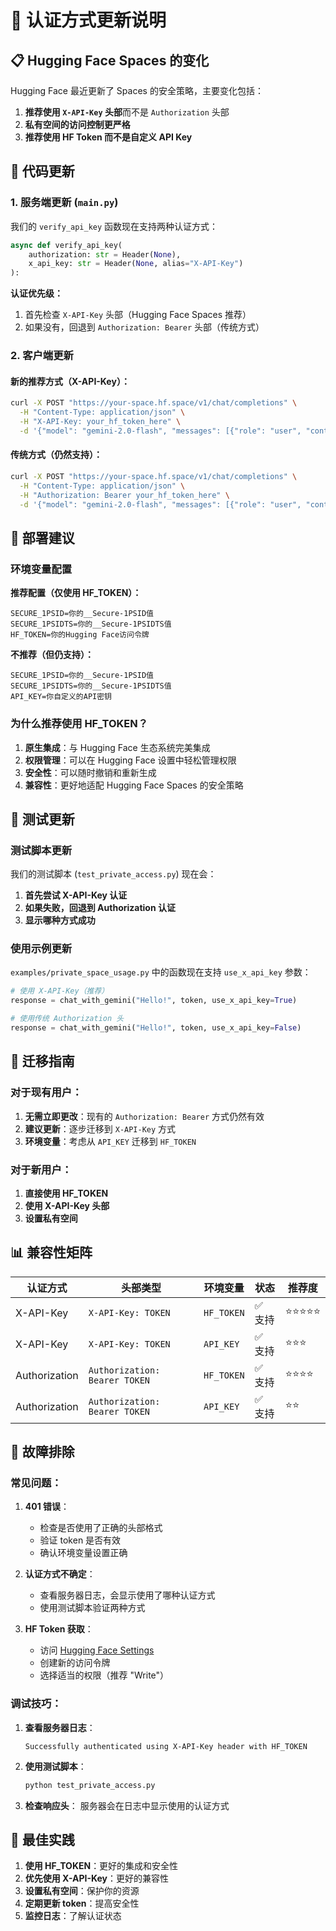 # 🔐 认证方式更新说明

## 📋 Hugging Face Spaces 的变化

Hugging Face 最近更新了 Spaces 的安全策略，主要变化包括：

1. **推荐使用 `X-API-Key` 头部**而不是 `Authorization` 头部
2. **私有空间的访问控制更严格**
3. **推荐使用 HF Token 而不是自定义 API Key**

## 🔄 代码更新

### 1. 服务端更新 (`main.py`)

我们的 `verify_api_key` 函数现在支持两种认证方式：

```python
async def verify_api_key(
    authorization: str = Header(None),
    x_api_key: str = Header(None, alias="X-API-Key")
):
```

**认证优先级：**
1. 首先检查 `X-API-Key` 头部（Hugging Face Spaces 推荐）
2. 如果没有，回退到 `Authorization: Bearer` 头部（传统方式）

### 2. 客户端更新

#### 新的推荐方式（X-API-Key）：
```bash
curl -X POST "https://your-space.hf.space/v1/chat/completions" \
  -H "Content-Type: application/json" \
  -H "X-API-Key: your_hf_token_here" \
  -d '{"model": "gemini-2.0-flash", "messages": [{"role": "user", "content": "Hello!"}]}'
```

#### 传统方式（仍然支持）：
```bash
curl -X POST "https://your-space.hf.space/v1/chat/completions" \
  -H "Content-Type: application/json" \
  -H "Authorization: Bearer your_hf_token_here" \
  -d '{"model": "gemini-2.0-flash", "messages": [{"role": "user", "content": "Hello!"}]}'
```

## 🚀 部署建议

### 环境变量配置

**推荐配置（仅使用 HF_TOKEN）：**
```
SECURE_1PSID=你的__Secure-1PSID值
SECURE_1PSIDTS=你的__Secure-1PSIDTS值
HF_TOKEN=你的Hugging Face访问令牌
```

**不推荐（但仍支持）：**
```
SECURE_1PSID=你的__Secure-1PSID值
SECURE_1PSIDTS=你的__Secure-1PSIDTS值
API_KEY=你自定义的API密钥
```

### 为什么推荐使用 HF_TOKEN？

1. **原生集成**：与 Hugging Face 生态系统完美集成
2. **权限管理**：可以在 Hugging Face 设置中轻松管理权限
3. **安全性**：可以随时撤销和重新生成
4. **兼容性**：更好地适配 Hugging Face Spaces 的安全策略

## 🧪 测试更新

### 测试脚本更新

我们的测试脚本 (`test_private_access.py`) 现在会：

1. **首先尝试 X-API-Key 认证**
2. **如果失败，回退到 Authorization 认证**
3. **显示哪种方式成功**

### 使用示例更新

`examples/private_space_usage.py` 中的函数现在支持 `use_x_api_key` 参数：

```python
# 使用 X-API-Key（推荐）
response = chat_with_gemini("Hello!", token, use_x_api_key=True)

# 使用传统 Authorization 头
response = chat_with_gemini("Hello!", token, use_x_api_key=False)
```

## 🔧 迁移指南

### 对于现有用户：

1. **无需立即更改**：现有的 `Authorization: Bearer` 方式仍然有效
2. **建议更新**：逐步迁移到 `X-API-Key` 方式
3. **环境变量**：考虑从 `API_KEY` 迁移到 `HF_TOKEN`

### 对于新用户：

1. **直接使用 HF_TOKEN**
2. **使用 X-API-Key 头部**
3. **设置私有空间**

## 📊 兼容性矩阵

| 认证方式 | 头部类型 | 环境变量 | 状态 | 推荐度 |
|---------|---------|---------|------|--------|
| X-API-Key | `X-API-Key: TOKEN` | `HF_TOKEN` | ✅ 支持 | ⭐⭐⭐⭐⭐ |
| X-API-Key | `X-API-Key: TOKEN` | `API_KEY` | ✅ 支持 | ⭐⭐⭐ |
| Authorization | `Authorization: Bearer TOKEN` | `HF_TOKEN` | ✅ 支持 | ⭐⭐⭐⭐ |
| Authorization | `Authorization: Bearer TOKEN` | `API_KEY` | ✅ 支持 | ⭐⭐ |

## 🐛 故障排除

### 常见问题：

1. **401 错误**：
   - 检查是否使用了正确的头部格式
   - 验证 token 是否有效
   - 确认环境变量设置正确

2. **认证方式不确定**：
   - 查看服务器日志，会显示使用了哪种认证方式
   - 使用测试脚本验证两种方式

3. **HF Token 获取**：
   - 访问 [Hugging Face Settings](https://huggingface.co/settings/tokens)
   - 创建新的访问令牌
   - 选择适当的权限（推荐 "Write"）

### 调试技巧：

1. **查看服务器日志**：
   ```
   Successfully authenticated using X-API-Key header with HF_TOKEN
   ```

2. **使用测试脚本**：
   ```bash
   python test_private_access.py
   ```

3. **检查响应头**：
   服务器会在日志中显示使用的认证方式

## 🎯 最佳实践

1. **使用 HF_TOKEN**：更好的集成和安全性
2. **优先使用 X-API-Key**：更好的兼容性
3. **设置私有空间**：保护你的资源
4. **定期更新 token**：提高安全性
5. **监控日志**：了解认证状态
